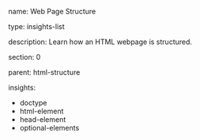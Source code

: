 name: Web Page Structure

type: insights-list

description: Learn how an HTML webpage is structured.

section: 0

parent: html-structure

insights:
  - doctype
  - html-element
  - head-element
  - optional-elements

